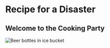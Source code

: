 # Recipe for a Disaster
## Welcome to the Cooking Party

![Beer bottles in ice bucket](https://cdn.pixabay.com/photo/2018/07/04/00/19/champagne-3515140_960_720.jpg)
